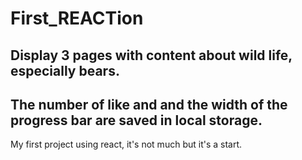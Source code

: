# First_REACTion

## Display 3 pages with content about wild life, especially bears. 
## The number of like and and the width of the progress bar are saved in local storage.


My first project using react, it's not much but it's a start.
